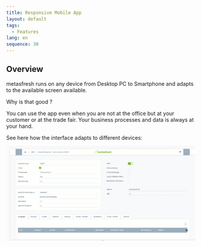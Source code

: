 ```yaml
---
title: Responsive Mobile App
layout: default
tags:
  - Features
lang: en
sequence: 30
---
```


## Overview

metasfresh runs on any device from Desktop PC to Smartphone and adapts to the available screen available.

Why is that good ?

You can use the app even when you are not at the office but at your customer or at the trade fair. Your business processes and data is always at your hand.

See here how the interface adapts to different devices:

![](assets/Responsive.gif)
